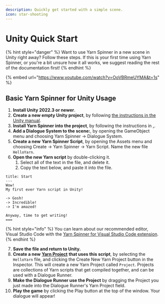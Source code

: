 ```yaml
---
description: Quickly get started with a simple scene.
icon: star-shooting
---
```


# Unity Quick Start

{% hint style="danger" %}
Want to use Yarn Spinner in a new scene in Unity right away? Follow these steps. If this is your first time using Yarn Spinner, or you're a bit unsure how it all works, we suggest reading the rest of the documentation first!
{% endhint %}

{% embed url="https://www.youtube.com/watch?v=OoVBRmeUYMA&t=1s" %}

## &#x20;Basic Yarn Spinner for Unity Usage

1. **Install Unity 2022.3 or newer**.
2. **Create a new empty Unity project**, by following [the instructions in the Unity manual](https://docs.unity3d.com/Manual/GettingStarted.html).
3. **Install Yarn Spinner into the project**, by following the instructions in [.](./ "mention").
4. **Add a Dialogue System to the scene:**, by opening the GameObject menu and choosing Yarn Spinner -> Dialogue System.
5. **Create a new** **Yarn Spinner Script**, by opening the Assets menu and choosing Create -> Yarn Spinner -> Yarn Script. Name the new file `HelloYarn`.
6. **Open the new Yarn script** by double-clicking it.
   1. Select all of the text in the file, and delete it.
   2. Copy the text below, and paste it into the file.

```
title: Start
---
Wow!
My first ever Yarn script in Unity!

-> Gosh!
-> Incredible!
-> I'm amazed!

Anyway, time to get writing!
===
```

{% hint style="info" %}
You can learn about our recommended editor, Visual Studio Code with the [Yarn Spinner for Visual Studio Code extension](../../write-yarn-scripts/yarn-spinner-editor/).
{% endhint %}

7. **Save the file and return to Unity.**
8. **Create a new** [**Yarn Project**](../yarn-projects.md) **that uses this script**, by selecting the `HelloYarn` file, and clicking the Create New Yarn Project button in the Inspector. This will create a new Yarn Project called `Project`. Projects are collections of Yarn scripts that get compiled together, and can be used with a Dialogue Runner.
9. **Make the Dialogue Runner use the Project** by dragging the Project you just made into the Dialogue Runner's Yarn Project field.
10. **Play the game** by clicking the Play button at the top of the window. Your dialogue will appear!
